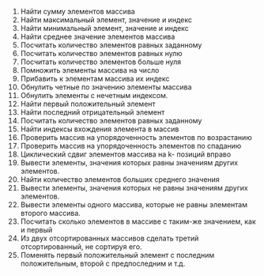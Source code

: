 
1. Найти сумму элементов массива
2. Найти максимальный элемент, значение и индекс
3. Найти минимальный элемент, значение и индекс
4. Найти среднее значение элементов массива
5. Посчитать количество элементов равных заданному
6. Посчитать количество элементов равных нулю
7. Посчитать количество элементов больше нуля
8. Помножить элементы массива на число
9. Прибавить к элементам массива их индекс
10. Обнулить четные по значению элементы массива
11. Обнулить элементы  с нечетным индексом.
12. Найти первый положительный элемент
13. Найти последний отрицательный элемент
14. Посчитать количество элементов равных заданному
15. Найти индексы вхождения элемента в массив
16. Проверить массив на упорядоченность элементов по возрастанию
17. Проверить массив на упорядоченность элементов по спаданию
18. Циклический сдвиг элементов массива на k- позиций вправо
19. Вывести элементы, значения которых равны значениям других элементов.
20. Найти количество элементов больших среднего значения
21. Вывести элементы, значения которых не равны значениям других элементов.
22. Вывести элементы одного массива, которые не равны элементам второго массива.
23. Посчитать сколько элементов в массиве с таким-же значением, как и первый
24. Из двух отсортированных массивов сделать третий отсортированный, не сортируя его.
25. Поменять первый положительный элемент с последним положительным, второй с предпоследним и т.д. 
